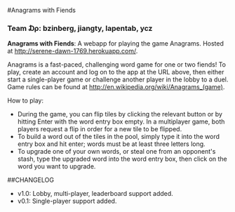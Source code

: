 #Anagrams with Fiends
### Team ₯: bzinberg, jiangty, lapentab, ycz

__Anagrams with Fiends__: A webapp for playing the game Anagrams.
Hosted at http://serene-dawn-1769.herokuapp.com/.

Anagrams is a fast-paced, challenging word game for one or two fiends! To play, create an account and log on to the app at the URL above, then either start a single-player game or challenge another player in the lobby to a duel. Game rules can be found at http://en.wikipedia.org/wiki/Anagrams_(game).

How to play:
* During the game, you can flip tiles by clicking the relevant button or by hitting Enter with the word entry box empty. In a multiplayer game, both players request a flip in order for a new tile to be flipped.
* To build a word out of the tiles in the pool, simply type it into the word entry box and hit enter; words must be at least three letters long. 
* To upgrade one of your own words, or steal one from an opponent's stash, type the upgraded word into the word entry box, then click on the word you want to upgrade. 

##CHANGELOG
* v1.0: Lobby, multi-player, leaderboard support added.
* v0.1: Single-player support added.
